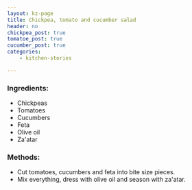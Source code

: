 ```yaml
---
layout: kz-page
title: Chickpea, tomato and cucumber salad
header: no
chickpea_post: true
tomatoe_post: true
cucumber_post: true
categories:
    - kitchen-stories

---
```


### Ingredients:

* Chickpeas
* Tomatoes
* Cucumbers
* Feta
* Olive oil
* Za'atar

### Methods:

* Cut tomatoes, cucumbers and feta into bite size pieces.
* Mix everything, dress with olive oil and season with za'atar.
